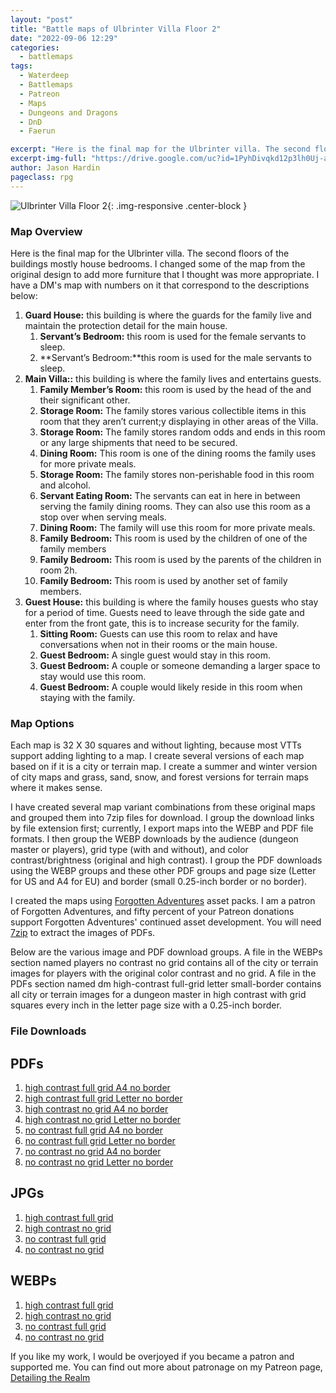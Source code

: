 ```yaml
---
layout: "post"
title: "Battle maps of Ulbrinter Villa Floor 2"
date: "2022-09-06 12:29"
categories:
  - battlemaps
tags:
  - Waterdeep
  - Battlemaps
  - Patreon
  - Maps
  - Dungeons and Dragons
  - DnD
  - Faerun

excerpt: "Here is the final map for the Ulbrinter villa. The second floors of the buildings mostly house bedrooms."
excerpt-img-full: "https://drive.google.com/uc?id=1PyhDivqkd12p3lh0Uj-aBiaXcqmPneaj"
author: Jason Hardin
pageclass: rpg
---
```


![Ulbrinter Villa Floor 2](https://drive.google.com/uc?id=1PyhDivqkd12p3lh0Uj-aBiaXcqmPneaj){: .img-responsive .center-block }

### Map Overview

Here is the final map for the Ulbrinter villa. The second floors of the buildings mostly house bedrooms. I changed some of the map from the original design to add more furniture that I thought was more appropriate. I have a DM's map with numbers on it that correspond to the descriptions below:

1. **Guard House:** this building is where the guards for the family live and maintain the protection detail for the main house.
   1. **Servant’s Bedroom:** this room is used for the female servants to sleep.
   2. **Servant’s Bedroom:**this room is used for the male servants to sleep.
2. **Main Villa::** this building is where the family lives and entertains guests.
   1. **Family Member’s Room:** this room is used by the head of the and their significant other.
   2. **Storage Room:** The family stores various collectible items in this room that they aren’t current;y displaying in other areas of the Villa.
   3. **Storage Room:** The family stores random odds and ends in this room or any large shipments that need to be secured.
   4. **Dining Room:** This room is one of the dining rooms the family uses for more private meals.
   5. **Storage Room:** The family stores non-perishable food in this room and alcohol.
   6. **Servant Eating Room:** The servants can eat in here in between serving the family dining rooms. They can also use this room as a stop over when serving meals.
   7. **Dining Room:** The family will use this room for more private meals.
   8. **Family Bedroom:** This room is used by the children of one of the family members
   9. **Family Bedroom:** This room is used by the parents of the children in room 2h.
   10. **Family Bedroom:** This room is used by another set of family members.
3. **Guest House:** this building is where the family houses guests who stay for a period of time. Guests need to leave through the side gate and enter from the front gate, this is to increase security for the family.
   1. **Sitting Room:** Guests can use this room to relax and have conversations when not in their rooms or the main house.
   2. **Guest Bedroom:** A single guest would stay in this room.
   3. **Guest Bedroom:** A couple or someone demanding a larger space to stay would use this room.
   4. **Guest Bedroom:** A couple would likely reside in this room when staying with the family.

### Map Options

Each map is 32 X 30 squares and without lighting, because most VTTs support adding lighting to a map. I create several versions of each map based on if it is a city or terrain map. I create a summer and winter version of city maps and grass, sand, snow, and forest versions for terrain maps where it makes sense.

I have created several map variant combinations from these original maps and grouped them into 7zip files for download. I group the download links by file extension first; currently, I export maps into the WEBP and PDF file formats. I then group the WEBP downloads by the audience (dungeon master or players), grid type (with and without), and color contrast/brightness (original and high contrast). I group the PDF downloads using the WEBP groups and these other PDF groups and page size (Letter for US and A4 for EU) and border (small 0.25-inch border or no border).

I created the maps using [Forgotten Adventures](https://www.patreon.com/forgottenadventures/) asset packs. I am a patron of Forgotten Adventures, and fifty percent of your Patreon donations support Forgotten Adventures' continued asset development. You will need [7zip](https://www.7-zip.org) to extract the images of PDFs.

Below are the various image and PDF download groups. A file in the WEBPs section named players no contrast no grid contains all of the city or terrain images for players with the original color contrast and no grid. A file in the PDFs section named dm high-contrast full-grid letter small-border contains all city or terrain images for a dungeon master in high contrast with grid squares every inch in the letter page size with a 0.25-inch border.

### File Downloads

## PDFs

1. [high contrast full grid A4 no border](https://dtr.jasonhardin.com/cTBm)
1. [high contrast full grid Letter no border](https://dtr.jasonhardin.com/BuCU)
1. [high contrast no grid A4 no border](https://dtr.jasonhardin.com/FgDH)
1. [high contrast no grid Letter no border](https://dtr.jasonhardin.com/3i8A)
1. [no contrast full grid A4 no border](https://dtr.jasonhardin.com/HAEe)
1. [no contrast full grid Letter no border](https://dtr.jasonhardin.com/SHP6)
1. [no contrast no grid A4 no border](https://dtr.jasonhardin.com/JCHv)
1. [no contrast no grid Letter no border](https://dtr.jasonhardin.com/omdv)

## JPGs

1. [high contrast full grid](https://dtr.jasonhardin.com/5tYn)
1. [high contrast no grid](https://dtr.jasonhardin.com/guw1)
1. [no contrast full grid](https://dtr.jasonhardin.com/d3mq)
1. [no contrast no grid](https://dtr.jasonhardin.com/tAes)

## WEBPs

1. [high contrast full grid](https://dtr.jasonhardin.com/Eeeg)
1. [high contrast no grid](https://dtr.jasonhardin.com/Cczd)
1. [no contrast full grid](https://dtr.jasonhardin.com/4csa)
1. [no contrast no grid](https://dtr.jasonhardin.com/GYpU)

If you like my work, I would be overjoyed if you became a patron and supported me. You can find out more about patronage on my Patreon page, [Detailing the Realm](https://www.patreon.com/detailingtherealm)
